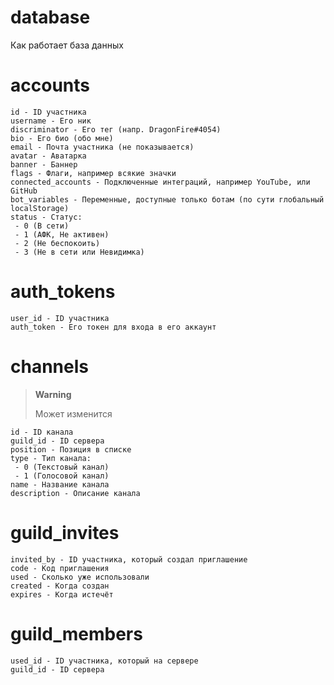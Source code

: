 # database
Как работает база данных

# accounts
```
id - ID участника
username - Его ник
discriminator - Его тег (напр. DragonFire#4054)
bio - Его био (обо мне)
email - Почта участника (не показывается)
avatar - Аватарка
banner - Баннер
flags - Флаги, например всякие значки
connected_accounts - Подключенные интеграций, например YouTube, или GitHub
bot_variables - Переменные, доступные только ботам (по сути глобальный localStorage)
status - Статус:
 - 0 (В сети)
 - 1 (АФК, Не активен)
 - 2 (Не беспокоить)
 - 3 (Не в сети или Невидимка)
```

# auth_tokens
```
user_id - ID участника
auth_token - Его токен для входа в его аккаунт
```

# channels
> **Warning**
> 
> Может изменится
```
id - ID канала
guild_id - ID сервера
position - Позиция в списке
type - Тип канала:
 - 0 (Текстовый канал)
 - 1 (Голосовой канал)
name - Название канала
description - Описание канала
```

# guild_invites
```
invited_by - ID участника, который создал приглашение
code - Код приглашения
used - Сколько уже использовали
created - Когда создан
expires - Когда истечёт
```

# guild_members
```
used_id - ID участника, который на сервере
guild_id - ID сервера
```
